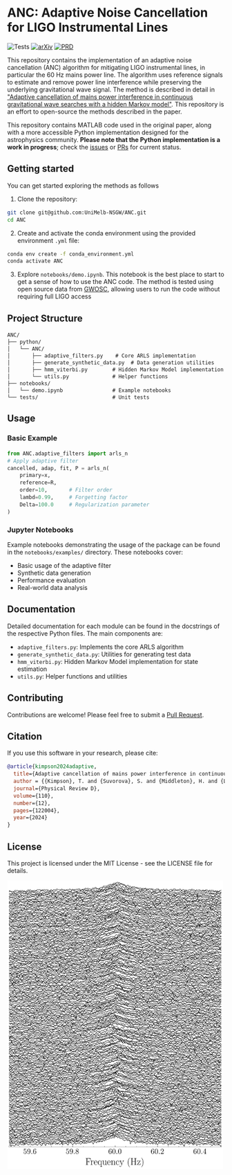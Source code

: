 # ANC: Adaptive Noise Cancellation for LIGO Instrumental Lines

![Tests](https://github.com/UniMelb-NSGW/ANC/actions/workflows/python-tests.yml/badge.svg)
[![arXiv](https://img.shields.io/badge/arXiv-2412.01058-b31b1b.svg)](https://arxiv.org/abs/2412.01058)
[![PRD](https://img.shields.io/badge/PRD-110.122004-blue.svg)](https://journals.aps.org/prd/abstract/10.1103/PhysRevD.110.122004)

This repository contains the implementation of an adaptive noise cancellation (ANC) algorithm for mitigating LIGO instrumental lines, in particular the 60 Hz mains power line. The algorithm uses reference signals to estimate and remove power line interference while preserving the underlying gravitational wave signal. The method is described in detail in  ["Adaptive cancellation of mains power interference in continuous gravitational wave searches with a hidden Markov model"](https://journals.aps.org/prd/abstract/10.1103/PhysRevD.110.122004). This repository is an effort to open-source the methods described in the paper.

This repository contains MATLAB code used in the original paper, along with a more accessible Python implementation designed for the astrophysics community. **Please note that the Python implementation is a work in progress**; check the [issues](https://github.com/UniMelb-NSGW/ANC/issues) or [PRs](https://github.com/UniMelb-NSGW/ANC/pulls) for current status. 

## Getting started

You can get started exploring the methods as follows


1. Clone the repository:
```bash
git clone git@github.com:UniMelb-NSGW/ANC.git
cd ANC
```

2. Create and activate the conda environment using the provided environment `.yml` file:
```bash
conda env create -f conda_environment.yml
conda activate ANC
```

3. Explore `notebooks/demo.ipynb`. This notebook is the best place to start to get a sense of how to use the ANC code. The method is tested using open source data from [GWOSC](https://gwosc.org), allowing users to run the code without requiring full LIGO access

## Project Structure

```
ANC/
├── python/
│   └── ANC/
│       ├── adaptive_filters.py    # Core ARLS implementation
│       ├── generate_synthetic_data.py  # Data generation utilities
│       ├── hmm_viterbi.py        # Hidden Markov Model implementation
│       └── utils.py              # Helper functions
├── notebooks/
│   └── demo.ipynb                # Example notebooks
└── tests/                        # Unit tests
```

## Usage

### Basic Example

```python
from ANC.adaptive_filters import arls_n
# Apply adaptive filter
cancelled, adap, fit, P = arls_n(
    primary=x,
    reference=R,
    order=10,       # Filter order
    lambd=0.99,     # Forgetting factor
    Delta=100.0     # Regularization parameter
)
```

### Jupyter Notebooks

Example notebooks demonstrating the usage of the package can be found in the `notebooks/examples/` directory. These notebooks cover:

- Basic usage of the adaptive filter
- Synthetic data generation
- Performance evaluation
- Real-world data analysis

## Documentation

Detailed documentation for each module can be found in the docstrings of the respective Python files. The main components are:

- `adaptive_filters.py`: Implements the core ARLS algorithm
- `generate_synthetic_data.py`: Utilities for generating test data
- `hmm_viterbi.py`: Hidden Markov Model implementation for state estimation
- `utils.py`: Helper functions and utilities

## Contributing

Contributions are welcome! Please feel free to submit a [Pull Request]((https://github.com/UniMelb-NSGW/ANC/pulls) ).

## Citation

If you use this software in your research, please cite:

```bibtex
@article{kimpson2024adaptive,
  title={Adaptive cancellation of mains power interference in continuous gravitational wave searches with a hidden Markov model},
  author = {{Kimpson}, T. and {Suvorova}, S. and {Middleton}, H. and {Liu}, C. and {Melatos}, A. and {Evans}, R. and {Moran}, W.},
  journal={Physical Review D},
  volume={110},
  number={12},
  pages={122004},
  year={2024}
}
```

## License

This project is licensed under the MIT License - see the LICENSE file for details.


<img src="./docs/images/waterfall_plot.png" width="500" alt="ANC Algorithm Diagram">